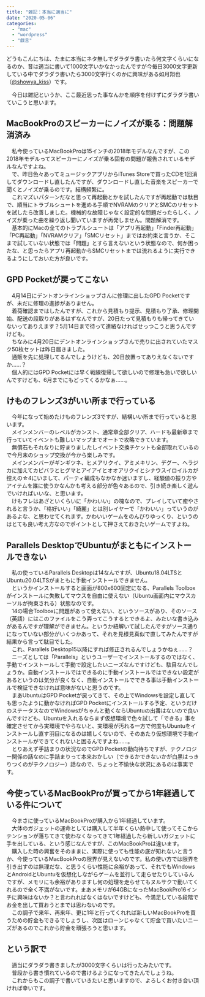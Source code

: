 ```yaml
---
title: "雑記：本当に適当に"
date: "2020-05-06"
categories: 
  - "mac"
  - "wordpress"
  - "戯言"
---
```


どうもこんにちは、たまに本当にネタ無しでダラダラ書いたら何文字くらいになるのか、昔は適当に書いて1000文字いかなかったんですが今毎日3000文字更新している中でダラダラ書いたら3000文字行くのかに興味がある如月翔也（[@showya\_kiss](http://twitter.com/showya_kiss)）です。  
  
　今日は雑記というか、ここ最近思った事なんかを順序を付けずにダラダラ書いていこうと思います。  

## MacBookProのスピーカーにノイズが乗る：問題解消済み

　私今使っているMacBookProは15インチの2018年モデルなんですが、この2018年モデルってスピーカーにノイズが乗る固有の問題が報告されているモデルなんですよね。  
　で、昨日色々あってミュージックアプリからiTunes Storeで買ったCDを1回消してダウンロードし直したんですが、ダウンロードし直した音楽をスピーカーで聞くとノイズが乗るのです。結構頻繁に。  
　これマズいパターンだなと思って再起動とかを試したんですが再起動では駄目で、順当にトラブルシュートを進める手順でNVRAMのクリアとSMCのリセットを試したら改善しました。機械的な故障じゃなく設定的な問題だったらしく、ノイズが乗った曲を繰り返し聞いていますが再発しません。問題解消です。  
　基本的にMacの全てのトラブルシュートは「アプリ再起動」「Finder再起動」「PC再起動」「NVRAMクリア」「SMCリセット」まではお約束と言うか、そこまで試していない状態では「問題」とすら言えないという状態なので、何か困ったな、と思ったらアプリ再起動からSMCリセットまでは流れるように実行できるようにしておいた方が良いです。  

## GPD Pocketが戻ってこない

　4月14日にデントオンラインショップさんに修理に出したGPD Pocketですが、未だに修理の進捗がありません。  
　着荷確認まではしたんですが、これから見積もり提示、見積もり了承、修理開始、配送の段取りがあるはずなんですが、20日たって見積もりも帰ってきていないってありえます？5月14日まで待って連絡なければせっつこうと思うんですけども。  
　ちなみに4月20日にデントオンラインショップさんで売りに出されていたマスク50枚セットは昨日届きました。  
　通販を先に処理してるんでしょうけども、20日放置ってありえなくないですか……？  
　個人的にはGPD Pocketには早く戦線復帰して欲しいので修理も急いで欲しいんですけども、6月までにもどってくるかなぁ……。  

## けものフレンズ3がいい所まで行っている

　今年になって始めたけものフレンズ3ですが、結構いい所まで行っていると思います。  
　メインメンバーのレベルがカンスト、通常章全部クリア、ハードも最新章まで行っていてイベントも難しいマップまでオートで攻略できています。  
　無償石もそれなりに貯まりましたしイベント交換チケットも全部取れているので今月末のショップ交換が今から楽しみです。  
　メインメンバーがギンギツネ、ヒメアリクイ、アミメキリン、デグー、ヘラジカに加えてカピバラとヒグマとアイアイとオオアリクイとシナウスイロイルカが控えの☆4にいまして、パーティ編成もなかなか迷いますし、経験値の振り方やアイテムを誰に使うかなんかも考える部分が色々あるので、引き続き楽しく遊んでいければいいな、と思います。  
　けもフレはあざといくらいに「かわいい」の塊なので、プレイしていて癒やされると言うか、「格好いい」「綺麗」とは別レイヤーで「かわいい」っていうのがあるよな、と思わせてくれます。かわいいゲームをのんびりゆっくり、というのはとても良い考え方なのでポイントとして押さえておきたいゲームですよね。  

## Parallels DesktopでUbuntuがまともにインストールできない

　私の使っているParallels Desktopは14なんですが、Ubuntu18.04LTSとUbuntu20.04LTSがまともに手動インストールできません。  
　というかインストールすると画面が800x600固定になる、Parallels Toolboxがインストールに失敗してマウスを自由に使えない（Ubuntu画面内にマウスカーソルが拘束される）状態なのです。  
　14の場合Toolboxに問題があって使えない、というソースがあり、そのソース（英語）にはこのファイルをこう弄ってこうするとできるよ、みたいな書き込みがあるんですが理解ができません。というか紐解いて試したんですがソース通りになっていない部分がいくつかあって、それを見様見真似で直してみたんですが結果から言って駄目でした。  
　これ、Parallels Desktop15以降にすれば修正されるんでしょうかねぇ……？  
　ニーズとしては「Parallels」というユーザーでインストールするのではなく、手動でインストールして手動で設定したいニーズなんですけども、駄目なんでしょうか。自動インストールではできるのに手動インストールではできない設定があるというのは気分が良くなく、自動インストールでできる事は手動インストールで検証できなければ意味がないと思うのです。  
　まあUbuntuはGPD Pocketが戻ってきて、その上でWindowsを設定し直しても思ったように動かなければGPD Pocketにインストールする予定、というだけのステータスなのでWindowsがちゃんと動くならUbuntuの出番はないので良いんですけども、Ubuntuを入れるならまず仮想環境で色々試して「できる」事を確定させてから実環境でやらないと、実環境が汚れる一方で何度もUbuntuをインストールし直す羽目になるのは嬉しくないので、そのあたり仮想環境で手動インストールができてくれないと困るんですよね……。  
　とりあえず手詰まりの状況なのでGPD Pocketの動向待ちですが、テクノロジー関係の話なのに手詰まりって本来おかしい（できるかできないかが白黒はっきりつくのがテクノロジー）話なので、ちょっと不愉快な状況にあるのは事実です。  

## 今使っているMacBookProが買ってから1年経過している件について

　今まさに使っているMacBookProが購入から1年経過しています。  
　大体のガジェットの運命としては購入して半年くらい熱中して使ってそこからテンションが落ちてきて使わなくなってきて1年経過したら新しいガジェットに手を出している、という感じなんですが、このMacBookProは違います。  
　購入した時の興奮をそのままに、実際に使っても性能の底が知れないと言うか、今使っているMacBookProの限界が見えないのです。私の使い方では限界を引き出すのは無理だな、と思うくらい性能に余裕があって、それでもWindowsとAndroidとUbuntuを仮想化しながらゲームを並行して走らせたりしているんですが、メモリにも余裕がありますし何の処理を走らせてもヌルサクで動いてくれるので全く不満がないです。まあメモリが64GBになったMacBookPro16インチに興味はないか？と言われればなくはないですけども、今満足している段階でお金を出して買おうとまでは思わないのです。  
　この調子で来年、再来年、更に1年と行ってくれれば新しいMacBookProを買うための貯金もできるでしょうし、次回はローンじゃなくて貯金で買いたいニーズがあるのでこれから貯金を頑張ろうと思います。  

## という訳で

　適当にダラダラ書きましたが3000文字くらいは行ったみたいです。  
　普段から書き慣れているので書けるようになってきたんでしょうね。  
　これからもこの調子で書いていきたいと思いますので、よろしくお付き合い頂ければ幸いです。
